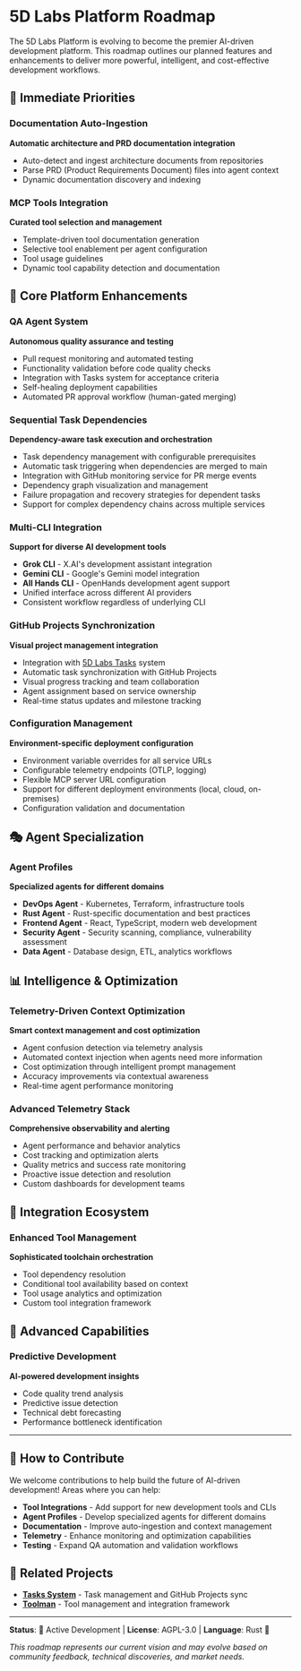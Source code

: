 # 5D Labs Platform Roadmap

The 5D Labs Platform is evolving to become the premier AI-driven development platform. This roadmap outlines our planned features and enhancements to deliver more powerful, intelligent, and cost-effective development workflows.

## 🚀 Immediate Priorities

### Documentation Auto-Ingestion
**Automatic architecture and PRD documentation integration**
- Auto-detect and ingest architecture documents from repositories
- Parse PRD (Product Requirements Document) files into agent context
- Dynamic documentation discovery and indexing

### MCP Tools Integration
**Curated tool selection and management**
- Template-driven tool documentation generation
- Selective tool enablement per agent configuration
- Tool usage guidelines
- Dynamic tool capability detection and documentation

## 🔧 Core Platform Enhancements

### QA Agent System
**Autonomous quality assurance and testing**
- Pull request monitoring and automated testing
- Functionality validation before code quality checks
- Integration with Tasks system for acceptance criteria
- Self-healing deployment capabilities
- Automated PR approval workflow (human-gated merging)

### Sequential Task Dependencies
**Dependency-aware task execution and orchestration**
- Task dependency management with configurable prerequisites
- Automatic task triggering when dependencies are merged to main
- Integration with GitHub monitoring service for PR merge events
- Dependency graph visualization and management
- Failure propagation and recovery strategies for dependent tasks
- Support for complex dependency chains across multiple services

### Multi-CLI Integration
**Support for diverse AI development tools**
- **Grok CLI** - X.AI's development assistant integration
- **Gemini CLI** - Google's Gemini model integration
- **All Hands CLI** - OpenHands development agent support
- Unified interface across different AI providers
- Consistent workflow regardless of underlying CLI

### GitHub Projects Synchronization
**Visual project management integration**
- Integration with [5D Labs Tasks](https://github.com/5dlabs/tasks) system
- Automatic task synchronization with GitHub Projects
- Visual progress tracking and team collaboration
- Agent assignment based on service ownership
- Real-time status updates and milestone tracking

### Configuration Management
**Environment-specific deployment configuration**
- Environment variable overrides for all service URLs
- Configurable telemetry endpoints (OTLP, logging)
- Flexible MCP server URL configuration
- Support for different deployment environments (local, cloud, on-premises)
- Configuration validation and documentation

## 🎭 Agent Specialization

### Agent Profiles
**Specialized agents for different domains**
- **DevOps Agent** - Kubernetes, Terraform, infrastructure tools
- **Rust Agent** - Rust-specific documentation and best practices
- **Frontend Agent** - React, TypeScript, modern web development
- **Security Agent** - Security scanning, compliance, vulnerability assessment
- **Data Agent** - Database design, ETL, analytics workflows

## 📊 Intelligence & Optimization

### Telemetry-Driven Context Optimization
**Smart context management and cost optimization**
- Agent confusion detection via telemetry analysis
- Automated context injection when agents need more information
- Cost optimization through intelligent prompt management
- Accuracy improvements via contextual awareness
- Real-time agent performance monitoring

### Advanced Telemetry Stack
**Comprehensive observability and alerting**
- Agent performance and behavior analytics
- Cost tracking and optimization alerts
- Quality metrics and success rate monitoring
- Proactive issue detection and resolution
- Custom dashboards for development teams

## 🔗 Integration Ecosystem

### Enhanced Tool Management
**Sophisticated toolchain orchestration**
- Tool dependency resolution
- Conditional tool availability based on context
- Tool usage analytics and optimization
- Custom tool integration framework

## 🌟 Advanced Capabilities

### Predictive Development
**AI-powered development insights**
- Code quality trend analysis
- Predictive issue detection
- Technical debt forecasting
- Performance bottleneck identification



---

## 📝 How to Contribute

We welcome contributions to help build the future of AI-driven development! Areas where you can help:

- **Tool Integrations** - Add support for new development tools and CLIs
- **Agent Profiles** - Develop specialized agents for different domains
- **Documentation** - Improve auto-ingestion and context management
- **Telemetry** - Enhance monitoring and optimization capabilities
- **Testing** - Expand QA automation and validation workflows

## 🔗 Related Projects

- **[Tasks System](https://github.com/5dlabs/tasks)** - Task management and GitHub Projects sync
- **[Toolman](https://github.com/5dlabs/toolman)** - Tool management and integration framework

---

**Status**: 🚀 Active Development | **License**: AGPL-3.0 | **Language**: Rust 🦀

*This roadmap represents our current vision and may evolve based on community feedback, technical discoveries, and market needs.*